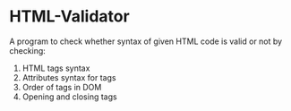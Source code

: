 # HTML-Validator
A program to check whether syntax of given HTML code is valid or not by checking:
1. HTML tags syntax
2. Attributes syntax for tags
3. Order of tags in DOM
4. Opening and closing tags
